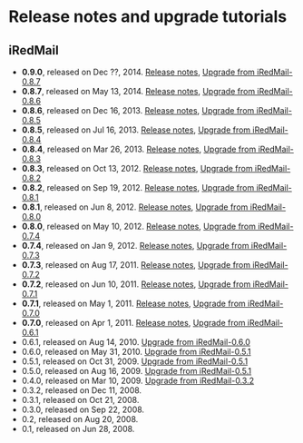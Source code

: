 # Release notes and upgrade tutorials

## iRedMail

* __0.9.0__, released on Dec ??, 2014. [Release notes](), [Upgrade from iRedMail-0.8.7](./upgrade.iredmail.0.8.7-0.9.0.html)
* __0.8.7__, released on May 13, 2014. [Release notes](http://www.iredmail.org/forum/topic6872-news-announcements-bug-fixes-iredmail087-has-been-released.html), [Upgrade from iRedMail-0.8.6](http://www.iredmail.org/wiki/index.php?title=Upgrade/iRedMail/0.8.6-0.8.7)
* __0.8.6__, released on Dec 16, 2013. [Release notes](http://www.iredmail.org/forum/topic5831-iredmail086-has-been-released.html), [Upgrade from iRedMail-0.8.5](http://www.iredmail.org/wiki/index.php?title=Upgrade/iRedMail/0.8.5-0.8.6)
* __0.8.5__, released on Jul 16, 2013. [Release notes](http://www.iredmail.org/forum/topic5167-news-announcements-bug-fixes-iredmail085-has-been-released.html), [Upgrade from iRedMail-0.8.4](http://www.iredmail.org/wiki/index.php?title=Upgrade/iRedMail/0.8.4-0.8.5)
* __0.8.4__, released on Mar 26, 2013. [Release notes](http://www.iredmail.org/forum/topic4646-news-announcements-bug-fixes-iredmail084-has-been-released.html), [Upgrade from iRedMail-0.8.3](http://www.iredmail.org/wiki/index.php?title=Upgrade/iRedMail/0.8.3-0.8.4)
* __0.8.3__, released on Oct 13, 2012. [Release notes](http://www.iredmail.org/forum/topic4016-news-announcements-bug-fixes-iredmail083-has-been-released.html), [Upgrade from iRedMail-0.8.2](http://www.iredmail.org/wiki/index.php?title=Upgrade/iRedMail/0.8.2-0.8.3)
* __0.8.2__, released on Sep 19, 2012. [Release notes](http://www.iredmail.org/forum/topic3913-news-announcements-bug-fixes-iredmail082-has-been-released.html), [Upgrade from iRedMail-0.8.1](http://www.iredmail.org/wiki/index.php?title=Upgrade/iRedMail/0.8.1-0.8.2)
* __0.8.1__, released on Jun 8, 2012. [Release notes](http://www.iredmail.org/forum/topic3499-news-announcements-bug-fixes-iredmail081-has-been-released.html), [Upgrade from iRedMail-0.8.0](http://www.iredmail.org/wiki/index.php?title=Upgrade/iRedMail/0.8.0-0.8.1)
* __0.8.0__, released on May 10, 2012. [Release notes](http://www.iredmail.org/forum/topic3345.html), [Upgrade from iRedMail-0.7.4](http://www.iredmail.org/wiki/index.php?title=Upgrade/iRedMail/0.7.4-0.8.0)
* __0.7.4__, released on Jan 9, 2012. [Release notes](http://www.iredmail.org/forum/topic2816-iredmail074-has-been-released.html), [Upgrade from iRedMail-0.7.3](http://www.iredmail.org/wiki/index.php?title=Upgrade/iRedMail/0.7.3-0.7.4)
* __0.7.3__, released on Aug 17, 2011. [Release notes](http://www.iredmail.org/wiki/index.php?title=Release.Notes/iRedMail/0.7.3), [Upgrade from iRedMail-0.7.2](http://www.iredmail.org/wiki/index.php?title=Upgrade/iRedMail/0.7.2-0.7.3)
* __0.7.2__, released on Jun 10, 2011. [Release notes](http://www.iredmail.org/wiki/index.php?title=Release.Notes/iRedMail/0.7.2), [Upgrade from iRedMail-0.7.1](http://www.iredmail.org/wiki/index.php?title=Upgrade/iRedMail/0.7.1-0.7.2)
* __0.7.1__, released on May 1, 2011. [Release notes](http://www.iredmail.org/wiki/index.php?title=Release.Notes/iRedMail/0.7.1), [Upgrade from iRedMail-0.7.0](http://www.iredmail.org/wiki/index.php?title=Upgrade/iRedMail/0.7.0-0.7.1)
* __0.7.0__, released on Apr 1, 2011. [Release notes](http://www.iredmail.org/wiki/index.php?title=Release.Notes/iRedMail/0.7.0), [Upgrade from iRedMail-0.6.1](http://www.iredmail.org/wiki/index.php?title=Upgrade/iRedMail/0.6.1-0.7.0)
* 0.6.1, released on Aug 14, 2010. [Upgrade from iRedMail-0.6.0](http://www.iredmail.org/wiki/index.php?title=Upgrade/iRedMail/0.6.0-0.6.1)
* 0.6.0, released on May 31, 2010. [Upgrade from iRedMail-0.5.1](http://www.iredmail.org/wiki/index.php?title=Upgrade/iRedMail/0.5.1-0.6.0)
* 0.5.1, released on Oct 31, 2009. [Upgrade from iRedMail-0.5.1](http://www.iredmail.org/upgrade_050_051.html)
* 0.5.0, released on Aug 16, 2009. [Upgrade from iRedMail-0.5.1](http://code.google.com/p/iredmail/wiki/Upgrade_040_050)
* 0.4.0, released on Mar 10, 2009. [Upgrade from iRedMail-0.3.2](http://code.google.com/p/iredmail/wiki/Upgrade_032_040)
* 0.3.2, released on Dec 11, 2008.
* 0.3.1, released on Oct 21, 2008.
* 0.3.0, released on Sep 22, 2008.
* 0.2, released on Aug 20, 2008.
* 0.1, released on Jun 28, 2008.

